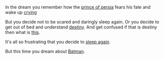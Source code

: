 In the dream you remember how the [prince of persia](https://www.youtube.com/watch?v=Kx44oilskaY) fears his fate and wake up [crying](../sleep/marshmallow.md)

But you decide not to be scared and daringly sleep again.
Or you decide to get out of bed and understand [destiny](https://en.wikipedia.org/wiki/Destiny).
And get confused if that is destiny then what is [this](https://en.wikipedia.org/wiki/Destiny_(video_game)).

It's all so frustrating that you decide to [sleep again](../sleep/marshmallow.md).

But this time you dream about [Batman](../batman/batman.md).